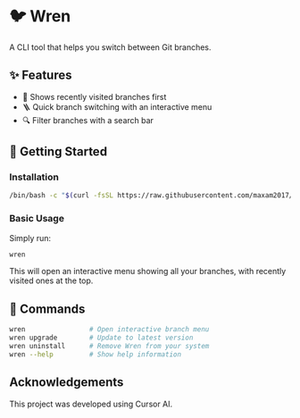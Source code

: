 # 🐦 Wren

A CLI tool that helps you switch between Git branches.

## ✨ Features

- 📜 Shows recently visited branches first
- 🪜 Quick branch switching with an interactive menu
- 🔍 Filter branches with a search bar

## 🚀 Getting Started

### Installation

```bash
/bin/bash -c "$(curl -fsSL https://raw.githubusercontent.com/maxam2017/wren/HEAD/install.sh)"
```

### Basic Usage

Simply run:
```bash
wren
```

This will open an interactive menu showing all your branches, with recently visited ones at the top.

## 📖 Commands

```bash
wren                # Open interactive branch menu
wren upgrade        # Update to latest version
wren uninstall      # Remove Wren from your system
wren --help         # Show help information
```

## Acknowledgements

This project was developed using Cursor AI.
